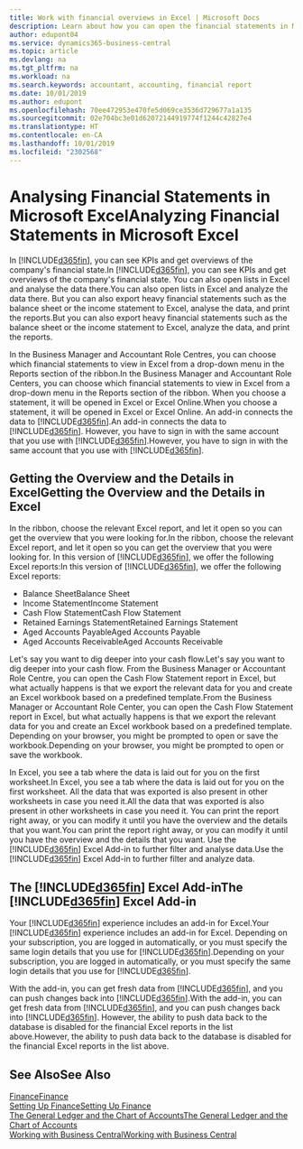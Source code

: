```yaml
---
title: Work with financial overviews in Excel | Microsoft Docs
description: Learn about how you can open the financial statements in Microsoft Excel from Business Central  for better analysis.
author: edupont04
ms.service: dynamics365-business-central
ms.topic: article
ms.devlang: na
ms.tgt_pltfrm: na
ms.workload: na
ms.search.keywords: accountant, accounting, financial report
ms.date: 10/01/2019
ms.author: edupont
ms.openlocfilehash: 70ee472953e470fe5d069ce3536d729677a1a135
ms.sourcegitcommit: 02e704bc3e01d62072144919774f1244c42827e4
ms.translationtype: HT
ms.contentlocale: en-CA
ms.lasthandoff: 10/01/2019
ms.locfileid: "2302568"
---
```

# <a name="analyzing-financial-statements-in-microsoft-excel"></a><span data-ttu-id="0a91d-103">Analysing Financial Statements in Microsoft Excel</span><span class="sxs-lookup"><span data-stu-id="0a91d-103">Analyzing Financial Statements in Microsoft Excel</span></span>
<span data-ttu-id="0a91d-104">In [!INCLUDE[d365fin](includes/d365fin_md.md)], you can see KPIs and get overviews of the company's financial state.</span><span class="sxs-lookup"><span data-stu-id="0a91d-104">In [!INCLUDE[d365fin](includes/d365fin_md.md)], you can see KPIs and get overviews of the company's financial state.</span></span> <span data-ttu-id="0a91d-105">You can also open lists in Excel and analyse the data there.</span><span class="sxs-lookup"><span data-stu-id="0a91d-105">You can also open lists in Excel and analyze the data there.</span></span> <span data-ttu-id="0a91d-106">But you can also export heavy financial statements such as the balance sheet or the income statement to Excel, analyse the data, and print the reports.</span><span class="sxs-lookup"><span data-stu-id="0a91d-106">But you can also export heavy financial statements such as the balance sheet or the income statement to Excel, analyze the data, and print the reports.</span></span>  

<span data-ttu-id="0a91d-107">In the Business Manager and Accountant Role Centres, you can choose which financial statements to view in Excel from a drop-down menu in the Reports section of the ribbon.</span><span class="sxs-lookup"><span data-stu-id="0a91d-107">In the Business Manager and Accountant Role Centers, you can choose which financial statements to view in Excel from a drop-down menu in the Reports section of the ribbon.</span></span> <span data-ttu-id="0a91d-108">When you choose a statement, it will be opened in Excel or Excel Online.</span><span class="sxs-lookup"><span data-stu-id="0a91d-108">When you choose a statement, it will be opened in Excel or Excel Online.</span></span> <span data-ttu-id="0a91d-109">An add-in connects the data to [!INCLUDE[d365fin](includes/d365fin_md.md)].</span><span class="sxs-lookup"><span data-stu-id="0a91d-109">An add-in connects the data to [!INCLUDE[d365fin](includes/d365fin_md.md)].</span></span> <span data-ttu-id="0a91d-110">However, you have to sign in with the same account that you use with [!INCLUDE[d365fin](includes/d365fin_md.md)].</span><span class="sxs-lookup"><span data-stu-id="0a91d-110">However, you have to sign in with the same account that you use with [!INCLUDE[d365fin](includes/d365fin_md.md)].</span></span>  

## <a name="getting-the-overview-and-the-details-in-excel"></a><span data-ttu-id="0a91d-111">Getting the Overview and the Details in Excel</span><span class="sxs-lookup"><span data-stu-id="0a91d-111">Getting the Overview and the Details in Excel</span></span>
<span data-ttu-id="0a91d-112">In the ribbon, choose the relevant Excel report, and let it open so you can get the overview that you were looking for.</span><span class="sxs-lookup"><span data-stu-id="0a91d-112">In the ribbon, choose the relevant Excel report, and let it open so you can get the overview that you were looking for.</span></span> <span data-ttu-id="0a91d-113">In this version of [!INCLUDE[d365fin](includes/d365fin_md.md)], we offer the following Excel reports:</span><span class="sxs-lookup"><span data-stu-id="0a91d-113">In this version of [!INCLUDE[d365fin](includes/d365fin_md.md)], we offer the following Excel reports:</span></span>

- <span data-ttu-id="0a91d-114">Balance Sheet</span><span class="sxs-lookup"><span data-stu-id="0a91d-114">Balance Sheet</span></span>  
- <span data-ttu-id="0a91d-115">Income Statement</span><span class="sxs-lookup"><span data-stu-id="0a91d-115">Income Statement</span></span>  
- <span data-ttu-id="0a91d-116">Cash Flow Statement</span><span class="sxs-lookup"><span data-stu-id="0a91d-116">Cash Flow Statement</span></span>  
- <span data-ttu-id="0a91d-117">Retained Earnings Statement</span><span class="sxs-lookup"><span data-stu-id="0a91d-117">Retained Earnings Statement</span></span>  
- <span data-ttu-id="0a91d-118">Aged Accounts Payable</span><span class="sxs-lookup"><span data-stu-id="0a91d-118">Aged Accounts Payable</span></span>  
- <span data-ttu-id="0a91d-119">Aged Accounts Receivable</span><span class="sxs-lookup"><span data-stu-id="0a91d-119">Aged Accounts Receivable</span></span>  

<span data-ttu-id="0a91d-120">Let's say you want to dig deeper into your cash flow.</span><span class="sxs-lookup"><span data-stu-id="0a91d-120">Let's say you want to dig deeper into your cash flow.</span></span> <span data-ttu-id="0a91d-121">From the Business Manager or Accountant Role Centre, you can open the Cash Flow Statement report in Excel, but what actually happens is that we export the relevant data for you and create an Excel workbook based on a predefined template.</span><span class="sxs-lookup"><span data-stu-id="0a91d-121">From the Business Manager or Accountant Role Center, you can open the Cash Flow Statement report in Excel, but what actually happens is that we export the relevant data for you and create an Excel workbook based on a predefined template.</span></span> <span data-ttu-id="0a91d-122">Depending on your browser, you might be prompted to open or save the workbook.</span><span class="sxs-lookup"><span data-stu-id="0a91d-122">Depending on your browser, you might be prompted to open or save the workbook.</span></span>  

<span data-ttu-id="0a91d-123">In Excel, you see a tab where the data is laid out for you on the first worksheet.</span><span class="sxs-lookup"><span data-stu-id="0a91d-123">In Excel, you see a tab where the data is laid out for you on the first worksheet.</span></span> <span data-ttu-id="0a91d-124">All the data that was exported is also present in other worksheets in case you need it.</span><span class="sxs-lookup"><span data-stu-id="0a91d-124">All the data that was exported is also present in other worksheets in case you need it.</span></span> <span data-ttu-id="0a91d-125">You can print the report right away, or you can modify it until you have the overview and the details that you want.</span><span class="sxs-lookup"><span data-stu-id="0a91d-125">You can print the report right away, or you can modify it until you have the overview and the details that you want.</span></span> <span data-ttu-id="0a91d-126">Use the [!INCLUDE[d365fin](includes/d365fin_md.md)] Excel Add-in to further filter and analyse data.</span><span class="sxs-lookup"><span data-stu-id="0a91d-126">Use the [!INCLUDE[d365fin](includes/d365fin_md.md)] Excel Add-in to further filter and analyze data.</span></span>  

## <a name="the-included365finincludesd365fin_mdmd-excel-add-in"></a><span data-ttu-id="0a91d-127">The [!INCLUDE[d365fin](includes/d365fin_md.md)] Excel Add-in</span><span class="sxs-lookup"><span data-stu-id="0a91d-127">The [!INCLUDE[d365fin](includes/d365fin_md.md)] Excel Add-in</span></span>
<span data-ttu-id="0a91d-128">Your [!INCLUDE[d365fin](includes/d365fin_md.md)] experience includes an add-in for Excel.</span><span class="sxs-lookup"><span data-stu-id="0a91d-128">Your [!INCLUDE[d365fin](includes/d365fin_md.md)] experience includes an add-in for Excel.</span></span> <span data-ttu-id="0a91d-129">Depending on your subscription, you are logged in automatically, or you must specify the same login details that you use for [!INCLUDE[d365fin](includes/d365fin_md.md)].</span><span class="sxs-lookup"><span data-stu-id="0a91d-129">Depending on your subscription, you are logged in automatically, or you must specify the same login details that you use for [!INCLUDE[d365fin](includes/d365fin_md.md)].</span></span>  

<span data-ttu-id="0a91d-130">With the add-in, you can get fresh data from [!INCLUDE[d365fin](includes/d365fin_md.md)], and you can push changes back into [!INCLUDE[d365fin](includes/d365fin_md.md)].</span><span class="sxs-lookup"><span data-stu-id="0a91d-130">With the add-in, you can get fresh data from [!INCLUDE[d365fin](includes/d365fin_md.md)], and you can push changes back into [!INCLUDE[d365fin](includes/d365fin_md.md)].</span></span> <span data-ttu-id="0a91d-131">However, the ability to push data back to the database is disabled for the financial Excel reports in the list above.</span><span class="sxs-lookup"><span data-stu-id="0a91d-131">However, the ability to push data back to the database is disabled for the financial Excel reports in the list above.</span></span>  

## <a name="see-also"></a><span data-ttu-id="0a91d-132">See Also</span><span class="sxs-lookup"><span data-stu-id="0a91d-132">See Also</span></span>
[<span data-ttu-id="0a91d-133">Finance</span><span class="sxs-lookup"><span data-stu-id="0a91d-133">Finance</span></span>](finance.md)  
[<span data-ttu-id="0a91d-134">Setting Up Finance</span><span class="sxs-lookup"><span data-stu-id="0a91d-134">Setting Up Finance</span></span>](finance-setup-finance.md)  
[<span data-ttu-id="0a91d-135">The General Ledger and the Chart of Accounts</span><span class="sxs-lookup"><span data-stu-id="0a91d-135">The General Ledger and the Chart of Accounts</span></span>](finance-general-ledger.md)  
[<span data-ttu-id="0a91d-136">Working with Business Central</span><span class="sxs-lookup"><span data-stu-id="0a91d-136">Working with Business Central</span></span>](ui-work-product.md)  
